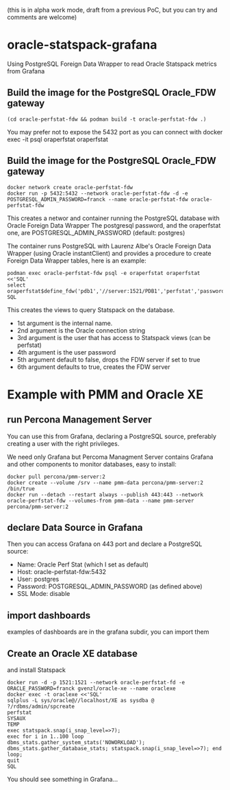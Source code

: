 (this is in alpha work mode, draft from a previous PoC, but you can try and comments are welcome)

# oracle-statspack-grafana
Using PostgreSQL Foreign Data Wrapper to read Oracle Statspack metrics from Grafana

## Build the image for the PostgreSQL Oracle_FDW gateway
```
(cd oracle-perfstat-fdw && podman build -t oracle-perfstat-fdw .)
```
You may prefer not to expose the 5432 port as you can connect with docker exec -it psql oraperfstat oraperfstat

## Build the image for the PostgreSQL Oracle_FDW gateway
```
docker network create oracle-perfstat-fdw
docker run -p 5432:5432 --network oracle-perfstat-fdw -d -e POSTGRESQL_ADMIN_PASSWORD=franck --name oracle-perfstat-fdw oracle-perfstat-fdw
```
This creates a networ and container running the PostgreSQL database with Oracle Foreign Data Wrapper
The postgresql password, and the oraperfstat one, are POSTGRESQL_ADMIN_PASSWORD (default: postgres)

The container runs PostgreSQL with Laurenz Albe's Oracle Foreign Data Wrapper (using Oracle instantClient) and provides a procedure to create Foreign Data Wrapper tables, here is an example:
```
podman exec oracle-perfstat-fdw psql -e oraperfstat oraperfstat <<'SQL'
select  oraperfstat$define_fdw('pdb1','//server:1521/PDB1','perfstat','password',true,true);
SQL
```
This creates the views to query Statspack on the database.
- 1st argument is the internal name.
- 2nd argument is the Oracle connection string
- 3rd argument is the user that has access to Statspack views (can be perfstat)
- 4th argument is the user password
- 5th argument default to false, drops the FDW server if set to true
- 6th argument defaults to true, creates the FDW server

# Example with PMM and Oracle XE

## run Percona Management Server
You can use this from Grafana, declaring a PostgreSQL source, preferably creating a user with the right privileges. 

We need only Grafana but Percoma Managment Server contains Grafana and other components to monitor databases, easy to install:
```
docker pull percona/pmm-server:2
docker create --volume /srv --name pmm-data percona/pmm-server:2 /bin/true
docker run --detach --restart always --publish 443:443 --network oracle-perfstat-fdw --volumes-from pmm-data --name pmm-server percona/pmm-server:2
```

## declare Data Source in Grafana

Then you can access Grafana on 443 port and declare a PostgreSQL source:
- Name: Oracle Perf Stat (which I set as default)
- Host: oracle-perfstat-fdw:5432
- User: postgres
- Password: POSTGRESQL_ADMIN_PASSWORD (as defined above)
- SSL Mode: disable

## import dashboards

examples of dashboards are in the grafana subdir, you can import them

## Create an Oracle XE database
and install Statspack

```
docker run -d -p 1521:1521 --network oracle-perfstat-fd -e ORACLE_PASSWORD=franck gvenzl/oracle-xe --name oraclexe
docker exec -t oraclexe <<'SQL'
sqlplus -L sys/oracle@//localhost/XE as sysdba @ ?/rdbms/admin/spcreate
perfstat
SYSAUX
TEMP
exec statspack.snap(i_snap_level=>7);
exec for i in 1..100 loop dbms_stats.gather_system_stats('NOWORKLOAD'); dbms_stats.gather_database_stats; statspack.snap(i_snap_level=>7); end loop;
quit
SQL
```

You should see something in Grafana...
